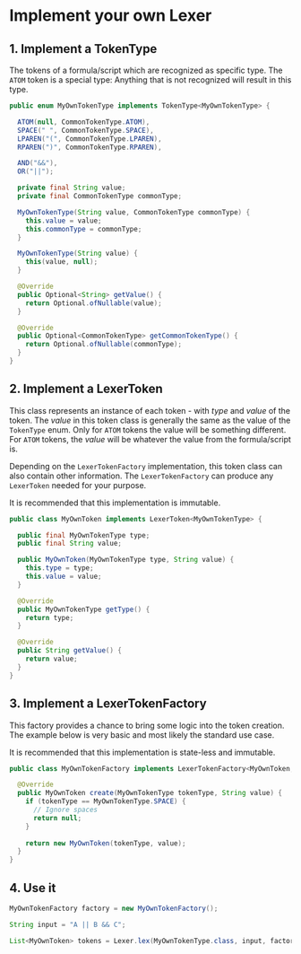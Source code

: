 # Implement your own Lexer

## 1. Implement a TokenType

The tokens of a formula/script which are recognized as specific type. 
The `ATOM` token is a special type: Anything that is not recognized will result in this type.

```java
public enum MyOwnTokenType implements TokenType<MyOwnTokenType> {

  ATOM(null, CommonTokenType.ATOM),
  SPACE(" ", CommonTokenType.SPACE),
  LPAREN("(", CommonTokenType.LPAREN),
  RPAREN(")", CommonTokenType.RPAREN),

  AND("&&"),
  OR("||");

  private final String value;
  private final CommonTokenType commonType;

  MyOwnTokenType(String value, CommonTokenType commonType) {
    this.value = value;
    this.commonType = commonType;
  }

  MyOwnTokenType(String value) {
    this(value, null);
  }

  @Override
  public Optional<String> getValue() {
    return Optional.ofNullable(value);
  }

  @Override
  public Optional<CommonTokenType> getCommonTokenType() {
    return Optional.ofNullable(commonType);
  }
}
```


## 2. Implement a LexerToken

This class represents an instance of each token - with *type* and *value* of the token. The *value* in 
this token class is generally the same as the value of the `TokenType` enum. Only for `ATOM` 
tokens the value will be something different. For `ATOM` tokens, the *value* will be whatever the 
value from the formula/script is.

Depending on the `LexerTokenFactory` implementation, this token class can also contain other 
information. The `LexerTokenFactory` can produce any `LexerToken` needed for your purpose.

It is recommended that this implementation is immutable.


```java
public class MyOwnToken implements LexerToken<MyOwnTokenType> {

  public final MyOwnTokenType type;
  public final String value;

  public MyOwnToken(MyOwnTokenType type, String value) {
    this.type = type;
    this.value = value;
  }

  @Override
  public MyOwnTokenType getType() {
    return type;
  }

  @Override
  public String getValue() {
    return value;
  }
}
```


## 3. Implement a LexerTokenFactory

This factory provides a chance to bring some logic into the token creation. The example below is 
very basic and most likely the standard use case.

It is recommended that this implementation is state-less and immutable.

```java
public class MyOwnTokenFactory implements LexerTokenFactory<MyOwnToken, MyOwnTokenType> {

  @Override
  public MyOwnToken create(MyOwnTokenType tokenType, String value) {
    if (tokenType == MyOwnTokenType.SPACE) {
      // Ignore spaces
      return null;
    }
    
    return new MyOwnToken(tokenType, value);
  }
}
```


## 4. Use it


```java
MyOwnTokenFactory factory = new MyOwnTokenFactory();

String input = "A || B && C";

List<MyOwnToken> tokens = Lexer.lex(MyOwnTokenType.class, input, factory);
```


